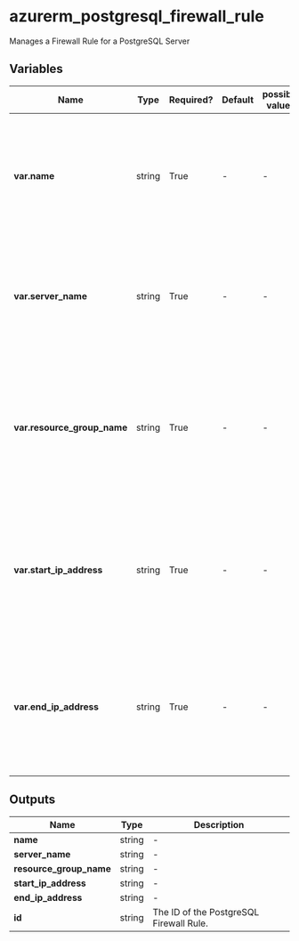 # azurerm_postgresql_firewall_rule

Manages a Firewall Rule for a PostgreSQL Server

## Variables

| Name | Type | Required? | Default  | possible values | Description |
| ---- | ---- | --------- | -------- | ----------- | ----------- |
| **var.name** | string | True | -  |  -  | Specifies the name of the PostgreSQL Firewall Rule. Changing this forces a new resource to be created. | 
| **var.server_name** | string | True | -  |  -  | Specifies the name of the PostgreSQL Server. Changing this forces a new resource to be created. | 
| **var.resource_group_name** | string | True | -  |  -  | The name of the resource group in which the PostgreSQL Server exists. Changing this forces a new resource to be created. | 
| **var.start_ip_address** | string | True | -  |  -  | Specifies the Start IP Address associated with this Firewall Rule. Changing this forces a new resource to be created. | 
| **var.end_ip_address** | string | True | -  |  -  | Specifies the End IP Address associated with this Firewall Rule. Changing this forces a new resource to be created. | 



## Outputs

| Name | Type | Description |
| ---- | ---- | --------- | 
| **name** | string  | - | 
| **server_name** | string  | - | 
| **resource_group_name** | string  | - | 
| **start_ip_address** | string  | - | 
| **end_ip_address** | string  | - | 
| **id** | string  | The ID of the PostgreSQL Firewall Rule. | 